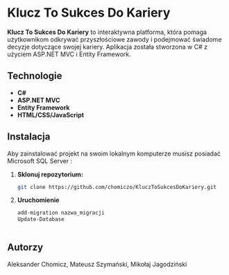 # Klucz To Sukces Do Kariery

**Klucz To Sukces Do Kariery** to interaktywna platforma, która pomaga użytkownikom odkrywać przyszłościowe zawody i podejmować świadome decyzje dotyczące swojej kariery. Aplikacja została stworzona w C# z użyciem ASP.NET MVC i Entity Framework.

## Technologie

- **C#**
- **ASP.NET MVC**
- **Entity Framework**
- **HTML/CSS/JavaScript**

## Instalacja

Aby zainstalować projekt na swoim lokalnym komputerze musisz posiadać Microsoft SQL Server :

1. **Sklonuj repozytorium:**

   ```bash
   git clone https://github.com/chomiczo/KluczToSukcesDoKariery.git

2. **Uruchomienie**

   ```bash
   add-migration nazwa_migracji
   Update-Database
  
## Autorzy
Aleksander Chomicz, Mateusz Szymański, Mikołaj Jagodziński
